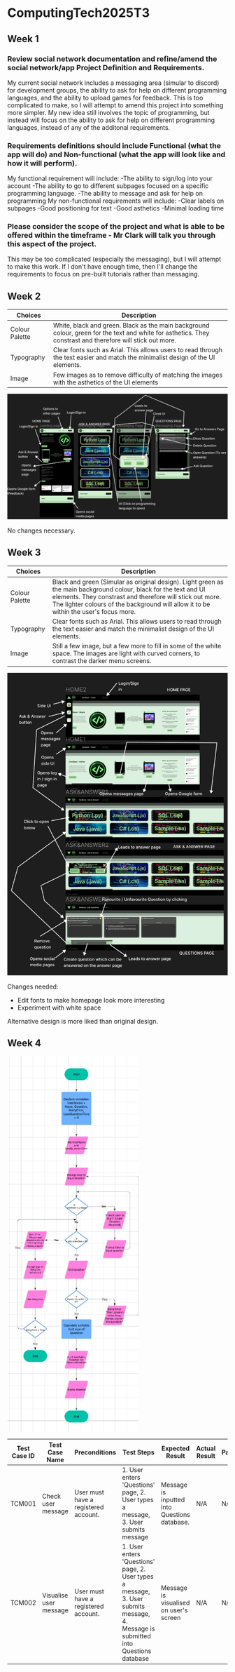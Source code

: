 # ComputingTech2025T3
## Week 1

### Review social network documentation and refine/amend the social network/app Project Definition and Requirements. 
My current social network includes a messaging area (simular to discord) for development groups, the ability to ask for help on different programming languages, and the ability to upload games for feedback.
This is too complicated to make, so I will attempt to amend this project into something more simpler.
My new idea still involves the topic of programming, but instead will focus on the ability to ask for help on different programming languages, instead of any of the additonal requirements.

### Requirements definitions should include Functional (what the app will do) and Non-functional (what the app will look like and how it will perform). 
My functional requirement will include:
-The ability to sign/log into your account
-The ability to go to different subpages focused on a specific programming language.
-The ability to message and ask for help on programming
My non-functional requirements will include:
-Clear labels on subpages
-Good positioning for text
-Good asthetics
-Minimal loading time

### Please consider the scope of the project and what is able to be offered within the  timeframe - Mr Clark will talk you through this aspect of the project.
This may be too complicated (especially the messaging), but I will attempt to make this work. If I don't have enough time, then I'll change the requirements to focus on pre-built tutorials rather than messaging.

## Week 2

| Choices | Description |
| ----------- | ----------- |
| Colour Palette | White, black and green. Black as the main background colour, green for the text and white for asthetics. They constrast and therefore will stick out more. |
| Typography | Clear fonts such as Arial. This allows users to read through the text easier and match the minimalist design of the UI elements. |
| Image | Few images as to remove difficulty of matching the images with the asthetics of the UI elements |

![Figma Webpages](FigmaWebpage1.jpg)

No changes necessary.

## Week 3

| Choices | Description |
| ----------- | ----------- |
| Colour Palette | Black and green (Simular as original design). Light green as the main background colour, black for the text and UI elements. They constrast and therefore will stick out more. The lighter colours of the background will allow it to be within the user's focus more. |
| Typography | Clear fonts such as Arial. This allows users to read through the text easier and match the minimalist design of the UI elements. |
| Image | Still a few image, but a few more to fill in some of the white space. The images are light with curved corners, to contrast the darker menu screens. |

![Figma Webpages](FigmaWebpage2.jpg)

Changes needed:
- Edit fonts to make homepage look more interesting
- Experiment with white space

Alternative design is more liked than original design.

## Week 4

![Lucidchart Algorithms](FlowchartAlgorithm.jpg)

| Test Case ID | Test Case Name | Preconditions | Test Steps | Expected Result | Actual Result | Pass/Fail | Priority |
| ----------- | ----------- | ----------- | ----------- | ----------- | ----------- | ----------- | ----------- |
| TCM001 | Check user message | User must have a registered account. | 1. User enters 'Questions' page, 2. User types a message, 3. User submits message | Message is inputted into Questions database. | N/A | N/A | High |
| TCM002 | Visualise user message | User must have a registered account. | 1. User enters 'Questions' page, 2. User types a message, 3. User submits message, 4. Message is submitted into Questions database | Message is visualised on user's screen | N/A | N/A | High |